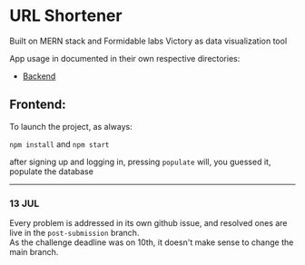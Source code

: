 # URL Shortener

Built on MERN stack and Formidable labs Victory as data visualization tool

App usage in documented in their own respective directories:
* [Backend](./back/Backend.md)

## Frontend:

To launch the project, as always:

`npm install` and `npm start`

after signing up and logging in, pressing `populate` will, you guessed it, populate the database

---
### 13 JUL

Every problem is addressed in its own github issue, and resolved ones are live in the `post-submission` branch.\
As the challenge deadline was on 10th, it doesn't make sense to change the main branch.
